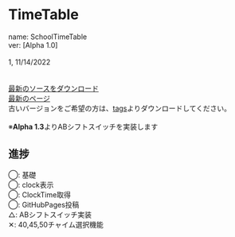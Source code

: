 # TimeTable
name: SchoolTimeTable<br>
ver:  [Alpha  1.0]<br>
<br>
1, 11/14/2022<br><br>
<br>
[最新のソースをダウンロード](https://github.com/FireSepicHub-14/TimeTable/archive/refs/heads/main.zip)<br>
[最新のページ](https://firesepichub-14.github.io/TimeTable)
<br>
古いバージョンをご希望の方は、[tags](https://github.com/FireSepicHub-14/TimeTable/tags)よりダウンロードしてください。<br>
<br>
※**Alpha  1.3**よりABシフトスイッチを実装します
<br>

## 進捗<br>
◯: 基礎<br>
◯: clock表示<br>
◯: ClockTime取得<br>
◯: GitHubPages投稿<br>
△: ABシフトスイッチ実装<br>
✕: 40,45,50チャイム選択機能<br>
